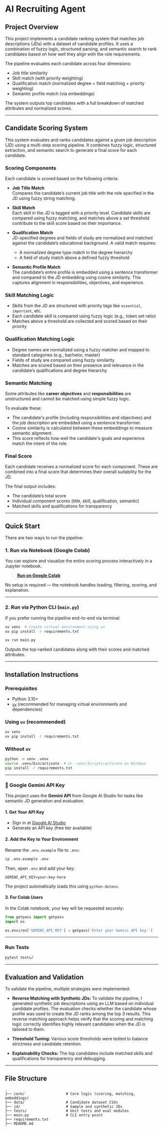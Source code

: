 # AI Recruiting Agent

## Project Overview

This project implements a candidate ranking system that matches job descriptions (JDs) with a dataset of candidate profiles. It uses a combination of fuzzy logic, structured parsing, and semantic search to rank candidates based on how well they align with the role requirements.

The pipeline evaluates each candidate across four dimensions:
- Job title similarity
- Skill match (with priority weighting)
- Qualification match (normalized degree + field matching + priority weighting)
- Semantic profile match (via embeddings)

The system outputs top candidates with a full breakdown of matched attributes and normalized scores.

---

## Candidate Scoring System

This system evaluates and ranks candidates against a given job description (JD) using a multi-step scoring pipeline. It combines fuzzy logic, structured extraction, and semantic search to generate a final score for each candidate.



### Scoring Components

Each candidate is scored based on the following criteria:

- **Job Title Match**  
  Compares the candidate’s current job title with the role specified in the JD using fuzzy string matching.

- **Skill Match**  
  Each skill in the JD is tagged with a priority level. Candidate skills are compared using fuzzy matching, and matches above a set threshold contribute to the skill score based on their importance.

- **Qualification Match**  
  JD-specified degrees and fields of study are normalized and matched against the candidate’s educational background. A valid match requires:
  - A normalized degree type match in the degree hierarchy
  - A field of study match above a defined fuzzy threshold

- **Semantic Profile Match**  
  The candidate’s entire profile is embedded using a sentence transformer and compared to the JD embedding using cosine similarity. This captures alignment in responsibilities, objectives, and experience.


### Skill Matching Logic

- Skills from the JD are structured with priority tags like `essential`, `important`, etc.
- Each candidate skill is compared using fuzzy logic (e.g., token set ratio)
- Matches above a threshold are collected and scored based on their priority

### Qualification Matching Logic

- Degree names are normalized using a fuzzy matcher and mapped to standard categories (e.g., bachelor, master)
- Fields of study are compared using fuzzy similarity
- Matches are scored based on their presence and relevance in the candidate’s qualifications and degree hierarchy

### Semantic Matching

Some attributes like **career objectives** and **responsibilities** are unstructured and cannot be matched using simple fuzzy logic.

To evaluate these:

- The candidate's profile (including responsibilities and objectives) and the job description are embedded using a sentence transformer.
- Cosine similarity is calculated between these embeddings to measure semantic alignment.
- This score reflects how well the candidate's goals and experience match the intent of the role.


### Final Score

Each candidate receives a normalized score for each component. These are combined into a final score that determines their overall suitability for the JD.

The final output includes:
- The candidate’s total score
- Individual component scores (title, skill, qualification, semantic)
- Matched skills and qualifications for transparency

---

## Quick Start

There are two ways to run the pipeline:

### 1. Run via Notebook (Google Colab)
You can explore and visualize the entire scoring process interactively in a Jupyter notebook.

> **[Run on Google Colab](https://your-colab-link-here)**

No setup is required — the notebook handles loading, filtering, scoring, and explanation.

---

### 2. Run via Python CLI (`main.py`)

If you prefer running the pipeline end-to-end via terminal:

```bash
uv venv  # Create virtual environment using uv
uv pip install -r requirements.txt

uv run main.py
```

Outputs the top-ranked candidates along with their scores and matched attributes.

---

## Installation Instructions

### Prerequisites

* Python 3.10+
* [`uv`](https://github.com/astral-sh/uv) (recommended for managing virtual environments and dependencies)

### Using `uv` (recommended)

```bash
uv venv
uv pip install -r requirements.txt
```

### Without `uv`

```bash
python -m venv .venv
source .venv/bin/activate  # or .venv\Scripts\activate on Windows
pip install -r requirements.txt
```

---

### 🔑 Google Gemini API Key

This project uses the **Gemini API** from Google AI Studio for tasks like semantic JD generation and evaluation.

#### 1. Get Your API Key
- Sign in at [Google AI Studio](https://aistudio.google.com/app/apikey)
- Generate an API key (free tier available)

#### 2. Add the Key to Your Environment

Rename the `.env.example` file to `.env`:

```bash
cp .env.example .env
```

Then, open `.env` and add your key:

```
GEMINI_API_KEY=your-key-here
```

The project automatically loads this using `python-dotenv`.

#### 3. For Colab Users

In the Colab notebook, your key will be requested securely:

```python
from getpass import getpass
import os

os.environ['GEMINI_API_KEY'] = getpass('Enter your Gemini API key:')
```

---

### Run Tests

```bash
pytest tests/
```

---

## Evaluation and Validation

To validate the pipeline, multiple strategies were implemented:

* **Reverse Matching with Synthetic JDs:** 
To validate the pipeline, I generated synthetic job descriptions using an LLM based on individual candidate profiles. The evaluation checks whether the candidate whose profile was used to create the JD ranks among the top 3 results. This reverse matching approach helps verify that the scoring and matching logic correctly identifies highly relevant candidates when the JD is tailored to them.

* **Threshold Tuning:**
  Various score thresholds were tested to balance strictness and candidate retention.

* **Explainability Checks:**
  The top candidates include matched skills and qualifications for transparency and debugging.

---

## File Structure

```
.
├── core/                   # Core logic (scoring, matching, embeddings)
├── data/                   # Candidate dataset CSVs
├── jd/                     # Sample and synthetic JDs
├── tests/                  # Unit tests and eval modules
├── main.py                 # CLI entry point
├── requirements.txt
├── README.md
```
